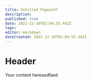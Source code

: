 ```yaml
---
title: Untitled Pageasdf
description: 
published: true
date: 2021-12-30T02:04:55.442Z
tags: 
editor: markdown
dateCreated: 2021-12-30T02:04:55.442Z
---
```


# Header
Your content hereasdfasd